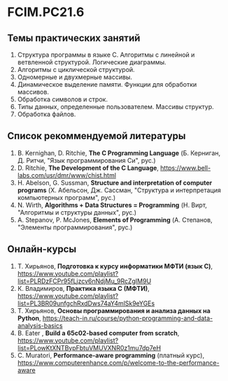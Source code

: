 # FCIM.PC21.6
## Темы практических занятий
1. Структура программы в языке С. Алгоритмы с линейной и ветвленной структурой. Логические диаграммы.
2. Алгоритмы с циклической структурой.
3. Одномерные и двухмерные массивы.
4. Динамическое выделение памяти. Функции для обработки массивов.
5. Обработка символов и строк.
6. Типы данных, определенные пользователем. Массивы структур.
7. Обработка файлов.

## Список рекоммендуемой литературы
1. B. Kernighan, D. Ritchie, **The C Programming Language** (Б. Керниган, Д. Ритчи, "Язык программирования Си", рус.)
2. D. Ritchie, **The Development of the C Language**, https://www.bell-labs.com/usr/dmr/www/chist.html
3. H. Abelson, G. Sussman, **Structure and interpretation of computer programs** (Х. Абельсон, Дж. Сассман, "Структура и интерпретация компьютерных программ", рус.)
4. N. Wirth, **Algorithms + Data Structures = Programming** (Н. Вирт, "Алгоритмы и структуры данных", рус.)
5. A. Stepanov, P. McJones, **Elements of Programming** (А. Степанов, "Элементы программирования", рус.)

## Онлайн-курсы
1. Т. Хирьянов, **Подготовка к курсу информатики МФТИ (язык С)**,
   https://www.youtube.com/playlist?list=PLRDzFCPr95fLjzcv6nNdjMu_9RcZgIM9U
2. К. Владимиров, **Практика языка С (МФТИ)**,
   https://www.youtube.com/playlist?list=PL3BR09unfgchRxdDws74aY4mlSk9eYGEs
3. Т. Хирьянов, **Основы программирования и анализа данных на Python**,
   https://teach-in.ru/course/python-programming-and-data-analysis-basics
4. B. Eater , **Build a 65c02-based computer from scratch**,
   https://www.youtube.com/playlist?list=PLowKtXNTBypFbtuVMUVXNR0z1mu7dp7eH
5. C. Muratori, **Performance-aware programming** (платный курс),
   https://www.computerenhance.com/p/welcome-to-the-performance-aware
